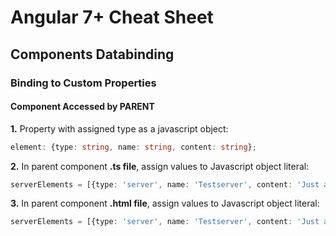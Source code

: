 # Angular 7+ Cheat Sheet

## Components Databinding
### Binding to Custom Properties
#### Component Accessed by PARENT
**1.** Property with assigned type as a javascript object:
```typescript
element: {type: string, name: string, content: string};
```
**2.** In parent component **.ts file**, assign values to Javascript object literal:
```typescript
serverElements = [{type: 'server', name: 'Testserver', content: 'Just a test'}];
```
**3.** In parent component **.html file**, assign values to Javascript object literal:
```typescript
serverElements = [{type: 'server', name: 'Testserver', content: 'Just a test'}];
```





